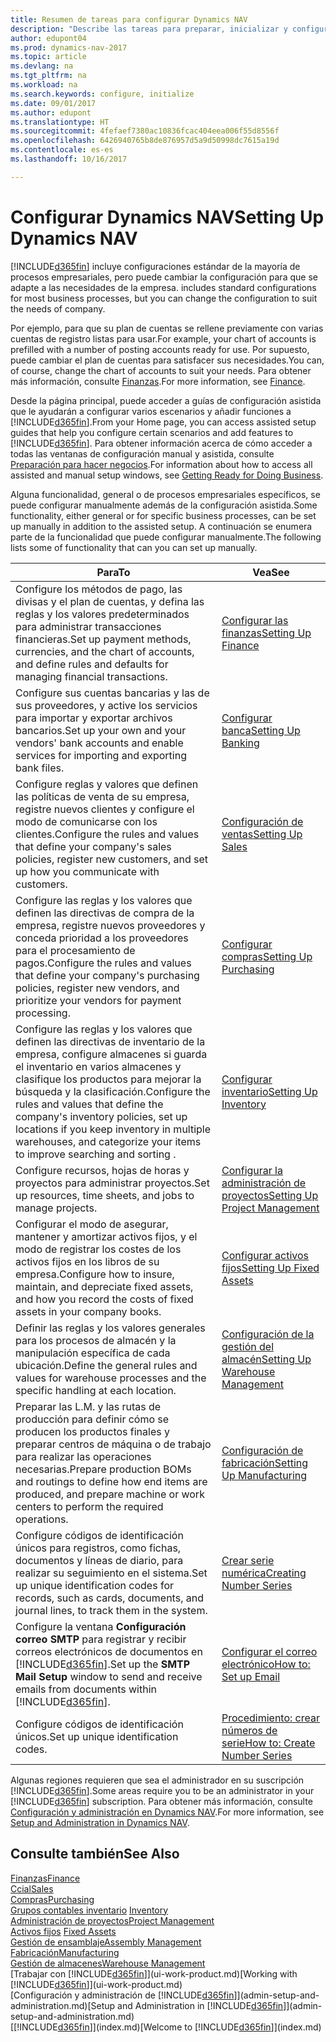 ```yaml
---
title: Resumen de tareas para configurar Dynamics NAV
description: "Describe las tareas para preparar, inicializar y configurar Dynamics NAV según sus necesidades."
author: edupont04
ms.prod: dynamics-nav-2017
ms.topic: article
ms.devlang: na
ms.tgt_pltfrm: na
ms.workload: na
ms.search.keywords: configure, initialize
ms.date: 09/01/2017
ms.author: edupont
ms.translationtype: HT
ms.sourcegitcommit: 4fefaef7380ac10836fcac404eea006f55d8556f
ms.openlocfilehash: 6426940765b8de876957d5a9d50998dc7615a19d
ms.contentlocale: es-es
ms.lasthandoff: 10/16/2017

---
```

# <a name="setting-up-dynamics-nav"></a><span data-ttu-id="5fa2c-103">Configurar Dynamics NAV</span><span class="sxs-lookup"><span data-stu-id="5fa2c-103">Setting Up Dynamics NAV</span></span>
[!INCLUDE[d365fin](includes/d365fin_md.md)]<span data-ttu-id="5fa2c-104"> incluye configuraciones estándar de la mayoría de procesos empresariales, pero puede cambiar la configuración para que se adapte a las necesidades de la empresa.</span><span class="sxs-lookup"><span data-stu-id="5fa2c-104"> includes standard configurations for most business processes, but you can change the configuration to suit the needs of company.</span></span>

<span data-ttu-id="5fa2c-105">Por ejemplo, para que su plan de cuentas se rellene previamente con varias cuentas de registro listas para usar.</span><span class="sxs-lookup"><span data-stu-id="5fa2c-105">For example, your chart of accounts is prefilled with a number of posting accounts ready for use.</span></span> <span data-ttu-id="5fa2c-106">Por supuesto, puede cambiar el plan de cuentas para satisfacer sus necesidades.</span><span class="sxs-lookup"><span data-stu-id="5fa2c-106">You can, of course, change the chart of accounts to suit your needs.</span></span> <span data-ttu-id="5fa2c-107">Para obtener más información, consulte [Finanzas](finance.md).</span><span class="sxs-lookup"><span data-stu-id="5fa2c-107">For more information, see [Finance](finance.md).</span></span>

<span data-ttu-id="5fa2c-108">Desde la página principal, puede acceder a guías de configuración asistida que le ayudarán a configurar varios escenarios y añadir funciones a [!INCLUDE[d365fin](includes/d365fin_md.md)].</span><span class="sxs-lookup"><span data-stu-id="5fa2c-108">From your Home page, you can access assisted setup guides that help you configure certain scenarios and add features to [!INCLUDE[d365fin](includes/d365fin_md.md)].</span></span> <span data-ttu-id="5fa2c-109">Para obtener información acerca de cómo acceder a todas las ventanas de configuración manual y asistida, consulte [Preparación para hacer negocios](ui-get-ready-business.md).</span><span class="sxs-lookup"><span data-stu-id="5fa2c-109">For information about how to access all assisted and manual setup windows, see [Getting Ready for Doing Business](ui-get-ready-business.md).</span></span>

<span data-ttu-id="5fa2c-110">Alguna funcionalidad, general o de procesos empresariales específicos, se puede configurar manualmente además de la configuración asistida.</span><span class="sxs-lookup"><span data-stu-id="5fa2c-110">Some functionality, either general or for specific business processes, can be set up manually in addition to the assisted setup.</span></span> <span data-ttu-id="5fa2c-111">A continuación se enumera parte de la funcionalidad que puede configurar manualmente.</span><span class="sxs-lookup"><span data-stu-id="5fa2c-111">The following lists some of functionality that can you can set up manually.</span></span>

| <span data-ttu-id="5fa2c-112">Para</span><span class="sxs-lookup"><span data-stu-id="5fa2c-112">To</span></span> | <span data-ttu-id="5fa2c-113">Vea</span><span class="sxs-lookup"><span data-stu-id="5fa2c-113">See</span></span> |
| --- | --- |
| <span data-ttu-id="5fa2c-114">Configure los métodos de pago, las divisas y el plan de cuentas, y defina las reglas y los valores predeterminados para administrar transacciones financieras.</span><span class="sxs-lookup"><span data-stu-id="5fa2c-114">Set up payment methods, currencies, and the chart of accounts, and define rules and defaults for managing financial transactions.</span></span> |[<span data-ttu-id="5fa2c-115">Configurar las finanzas</span><span class="sxs-lookup"><span data-stu-id="5fa2c-115">Setting Up Finance</span></span>](finance-setup-finance.md) |
| <span data-ttu-id="5fa2c-116">Configure sus cuentas bancarias y las de sus proveedores, y active los servicios para importar y exportar archivos bancarios.</span><span class="sxs-lookup"><span data-stu-id="5fa2c-116">Set up your own and your vendors' bank accounts and enable services for importing and exporting bank files.</span></span> |[<span data-ttu-id="5fa2c-117">Configurar banca</span><span class="sxs-lookup"><span data-stu-id="5fa2c-117">Setting Up Banking</span></span>](bank-setup-banking.md) |
| <span data-ttu-id="5fa2c-118">Configure reglas y valores que definen las políticas de venta de su empresa, registre nuevos clientes y configure el modo de comunicarse con los clientes.</span><span class="sxs-lookup"><span data-stu-id="5fa2c-118">Configure the rules and values that define your company's sales policies, register new customers, and set up how you communicate with customers.</span></span> |[<span data-ttu-id="5fa2c-119">Configuración de ventas</span><span class="sxs-lookup"><span data-stu-id="5fa2c-119">Setting Up Sales</span></span>](sales-setup-sales.md) |
| <span data-ttu-id="5fa2c-120">Configure las reglas y los valores que definen las directivas de compra de la empresa, registre nuevos proveedores y conceda prioridad a los proveedores para el procesamiento de pagos.</span><span class="sxs-lookup"><span data-stu-id="5fa2c-120">Configure the rules and values that define your company's purchasing policies, register new vendors, and prioritize your vendors for payment processing.</span></span> |[<span data-ttu-id="5fa2c-121">Configurar compras</span><span class="sxs-lookup"><span data-stu-id="5fa2c-121">Setting Up Purchasing</span></span>](purchasing-setup-purchasing.md) |
| <span data-ttu-id="5fa2c-122">Configure las reglas y los valores que definen las directivas de inventario de la empresa, configure almacenes si guarda el inventario en varios almacenes y clasifique los productos para mejorar la búsqueda y la clasificación.</span><span class="sxs-lookup"><span data-stu-id="5fa2c-122">Configure the rules and values that define the company's inventory policies, set up locations if you keep inventory in multiple warehouses, and categorize your items to improve searching and sorting .</span></span> |[<span data-ttu-id="5fa2c-123">Configurar inventario</span><span class="sxs-lookup"><span data-stu-id="5fa2c-123">Setting Up Inventory</span></span>](inventory-setup-inventory.md) |
| <span data-ttu-id="5fa2c-124">Configure recursos, hojas de horas y proyectos para administrar proyectos.</span><span class="sxs-lookup"><span data-stu-id="5fa2c-124">Set up resources, time sheets, and jobs to manage projects.</span></span> |[<span data-ttu-id="5fa2c-125">Configurar la administración de proyectos</span><span class="sxs-lookup"><span data-stu-id="5fa2c-125">Setting Up Project Management</span></span>](projects-setup-projects.md) |
| <span data-ttu-id="5fa2c-126">Configurar el modo de asegurar, mantener y amortizar activos fijos, y el modo de registrar los costes de los activos fijos en los libros de su empresa.</span><span class="sxs-lookup"><span data-stu-id="5fa2c-126">Configure how to insure, maintain, and depreciate fixed assets, and how you record the costs of fixed assets in your company books.</span></span> |[<span data-ttu-id="5fa2c-127">Configurar activos fijos</span><span class="sxs-lookup"><span data-stu-id="5fa2c-127">Setting Up Fixed Assets</span></span>](fa-setup.md) |
|<span data-ttu-id="5fa2c-128">Definir las reglas y los valores generales para los procesos de almacén y la manipulación específica de cada ubicación.</span><span class="sxs-lookup"><span data-stu-id="5fa2c-128">Define the general rules and values for warehouse processes and the specific handling at each location.</span></span>|[<span data-ttu-id="5fa2c-129">Configuración de la gestión del almacén</span><span class="sxs-lookup"><span data-stu-id="5fa2c-129">Setting Up Warehouse Management</span></span>](warehouse-setup-warehouse.md)|
|<span data-ttu-id="5fa2c-130">Preparar las L.M. y las rutas de producción para definir cómo se producen los productos finales y preparar centros de máquina o de trabajo para realizar las operaciones necesarias.</span><span class="sxs-lookup"><span data-stu-id="5fa2c-130">Prepare production BOMs and routings to define how end items are produced, and prepare machine or work centers to perform the required operations.</span></span>|[<span data-ttu-id="5fa2c-131">Configuración de fabricación</span><span class="sxs-lookup"><span data-stu-id="5fa2c-131">Setting Up Manufacturing</span></span>](production-configure-production-processes.md)|
| <span data-ttu-id="5fa2c-132">Configure códigos de identificación únicos para registros, como fichas, documentos y líneas de diario, para realizar su seguimiento en el sistema.</span><span class="sxs-lookup"><span data-stu-id="5fa2c-132">Set up unique identification codes for records, such as cards, documents, and journal lines, to track them in the system.</span></span> |[<span data-ttu-id="5fa2c-133">Crear serie numérica</span><span class="sxs-lookup"><span data-stu-id="5fa2c-133">Creating Number Series</span></span>](ui-create-number-series.md) |
| <span data-ttu-id="5fa2c-134">Configure la ventana **Configuración correo SMTP** para registrar y recibir correos electrónicos de documentos en [!INCLUDE[d365fin](includes/d365fin_md.md)].</span><span class="sxs-lookup"><span data-stu-id="5fa2c-134">Set up the **SMTP Mail Setup** window to send and receive emails from documents within [!INCLUDE[d365fin](includes/d365fin_md.md)].</span></span> |[<span data-ttu-id="5fa2c-135">Configurar el correo electrónico</span><span class="sxs-lookup"><span data-stu-id="5fa2c-135">How to: Set up Email</span></span>](madeira-how-setup-email.md) |
| <span data-ttu-id="5fa2c-136">Configure códigos de identificación únicos.</span><span class="sxs-lookup"><span data-stu-id="5fa2c-136">Set up unique identification codes.</span></span> |[<span data-ttu-id="5fa2c-137">Procedimiento: crear números de serie</span><span class="sxs-lookup"><span data-stu-id="5fa2c-137">How to: Create Number Series</span></span>](ui-create-number-series.md) |

<span data-ttu-id="5fa2c-138">Algunas regiones requieren que sea el administrador en su suscripción [!INCLUDE[d365fin](includes/d365fin_md.md)].</span><span class="sxs-lookup"><span data-stu-id="5fa2c-138">Some areas require you to be an administrator in your [!INCLUDE[d365fin](includes/d365fin_md.md)] subscription.</span></span> <span data-ttu-id="5fa2c-139">Para obtener más información, consulte [Configuración y administración en Dynamics NAV](admin-setup-and-administration.md).</span><span class="sxs-lookup"><span data-stu-id="5fa2c-139">For more information, see [Setup and Administration in Dynamics NAV](admin-setup-and-administration.md).</span></span>  

## <a name="see-also"></a><span data-ttu-id="5fa2c-140">Consulte también</span><span class="sxs-lookup"><span data-stu-id="5fa2c-140">See Also</span></span>
[<span data-ttu-id="5fa2c-141">Finanzas</span><span class="sxs-lookup"><span data-stu-id="5fa2c-141">Finance</span></span>](finance.md)  
[<span data-ttu-id="5fa2c-142">Ccial</span><span class="sxs-lookup"><span data-stu-id="5fa2c-142">Sales</span></span>](sales-manage-sales.md)  
[<span data-ttu-id="5fa2c-143">Compras</span><span class="sxs-lookup"><span data-stu-id="5fa2c-143">Purchasing</span></span>](purchasing-manage-purchasing.md)  
<span data-ttu-id="5fa2c-144">[Grupos contables inventario](inventory-manage-inventory.md)  </span><span class="sxs-lookup"><span data-stu-id="5fa2c-144">[Inventory](inventory-manage-inventory.md)  </span></span>  
[<span data-ttu-id="5fa2c-145">Administración de proyectos</span><span class="sxs-lookup"><span data-stu-id="5fa2c-145">Project Management</span></span>](projects-manage-projects.md)  
<span data-ttu-id="5fa2c-146">[Activos fijos](fa-manage.md)  </span><span class="sxs-lookup"><span data-stu-id="5fa2c-146">[Fixed Assets](fa-manage.md)  </span></span>  
[<span data-ttu-id="5fa2c-147">Gestión de ensamblaje</span><span class="sxs-lookup"><span data-stu-id="5fa2c-147">Assembly Management</span></span>](assembly-assemble-items.md)  
[<span data-ttu-id="5fa2c-148">Fabricación</span><span class="sxs-lookup"><span data-stu-id="5fa2c-148">Manufacturing</span></span>](production-manage-manufacturing.md)  
[<span data-ttu-id="5fa2c-149">Gestión de almacenes</span><span class="sxs-lookup"><span data-stu-id="5fa2c-149">Warehouse Management</span></span>](warehouse-manage-warehouse.md)  
<span data-ttu-id="5fa2c-150">[Trabajar con [!INCLUDE[d365fin](includes/d365fin_md.md)]](ui-work-product.md)</span><span class="sxs-lookup"><span data-stu-id="5fa2c-150">[Working with [!INCLUDE[d365fin](includes/d365fin_md.md)]](ui-work-product.md)</span></span>  
<span data-ttu-id="5fa2c-151">[Configuración y administración de [!INCLUDE[d365fin](includes/d365fin_md.md)]](admin-setup-and-administration.md)</span><span class="sxs-lookup"><span data-stu-id="5fa2c-151">[Setup and Administration in [!INCLUDE[d365fin](includes/d365fin_md.md)]](admin-setup-and-administration.md)</span></span>  
<span data-ttu-id="5fa2c-152">[[!INCLUDE[d365fin](includes/d365fin_md.md)]](index.md)</span><span class="sxs-lookup"><span data-stu-id="5fa2c-152">[Welcome to [!INCLUDE[d365fin](includes/d365fin_md.md)]](index.md)</span></span>  

##

